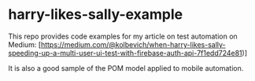 # harry-likes-sally-example
This repo provides code examples for my article on test automation on Medium: [https://medium.com/@kolbevich/when-harry-likes-sally-speeding-up-a-multi-user-ui-test-with-firebase-auth-api-7f1edd724e81)]

It is also a good sample of the POM model applied to mobile automation. 
